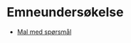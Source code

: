 # Emneundersøkelse

* [Mal med spørsmål](https://teams.microsoft.com/_#/school/files/IIK%20-%20Utdanning?threadId=19%3A3bc819d934e9409097657a476b6ea099%40thread.tacv2&ctx=channel&context=Emneunders%25C3%25B8kelse&rootfolder=%252Fsites%252Fo365_IIKAllStaff%252FShared%2520Documents%252FIIK%2520-%2520Utdanning%252FEmneunders%25C3%25B8kelse)

